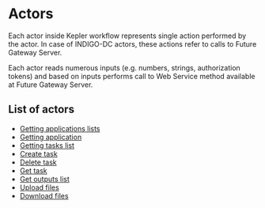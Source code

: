 # Actors

Each actor inside Kepler workflow represents single action performed by the actor. In case of INDIGO-DC actors, these actions refer to calls to Future Gateway Server.

Each actor reads numerous inputs (e.g. numbers, strings, authorization tokens) and based on inputs performs call to Web Service method available at Future Gateway Server.


## List of actors

* [Getting applications lists](docs/actors/GetAllApplications.md)
* [Getting application](docs/actors/GetApplication.md)
* [Getting tasks list](docs/actors/GetAllTasks.md)
* [Create task](docs/actors/CreateTask.md)
* [Delete task](docs/actors/DeleteTask.md)
* [Get task](docs/actors/GetTask.md)
* [Get outputs list](docs/actors/GetOutputsList.md)
* [Upload files](docs/actors/UploadFiles.md)
* [Download files](docs/actors/DownloadFiles.md)

